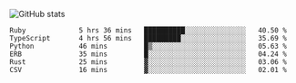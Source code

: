 ![GitHub stats](https://github-readme-stats.vercel.app/api?username=ksk001100&show_icons=true&theme=tokyonight)

<!--START_SECTION:waka-->

```text
Ruby             5 hrs 36 mins   ██████████░░░░░░░░░░░░░░░   40.50 %
TypeScript       4 hrs 56 mins   █████████░░░░░░░░░░░░░░░░   35.69 %
Python           46 mins         █▒░░░░░░░░░░░░░░░░░░░░░░░   05.63 %
ERB              35 mins         █░░░░░░░░░░░░░░░░░░░░░░░░   04.24 %
Rust             25 mins         ▓░░░░░░░░░░░░░░░░░░░░░░░░   03.06 %
CSV              16 mins         ▓░░░░░░░░░░░░░░░░░░░░░░░░   02.01 %
```

<!--END_SECTION:waka-->
